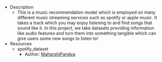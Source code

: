 - Description
    - This is a music recommendation model which is employed on many different music streaming services such as spotify or apple music. It takes a track which you may enjoy listening to and find songs that sound like it. In this project, we take datasets providing information like audio features and turn them into something tangible which can give users some new songs to listen to!
- Resources
    - spotify_dataset
        - Author: [MaharshiPandya](https://www.kaggle.com/maharshipandya)